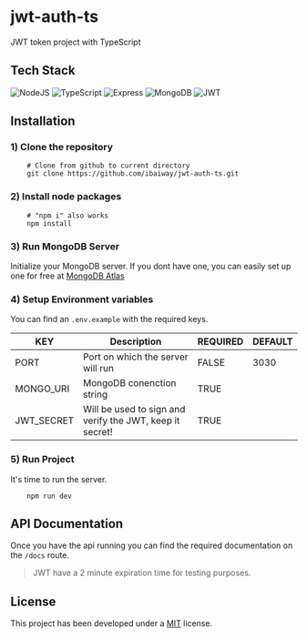 # jwt-auth-ts

JWT token project with TypeScript

## Tech Stack

![NodeJS](https://img.shields.io/static/v1?label=&message=Node.js&logoColor=white&color=&style=flat-square&logo=node.js)
![TypeScript](https://img.shields.io/static/v1?label=&message=TypeScript&logoColor=white&color=blue&style=flat-square&logo=typescript)
![Express](https://img.shields.io/static/v1?label=&message=Express&logoColor=white&color=9cf&style=flat-square&logo=express)
![MongoDB](https://img.shields.io/static/v1?label=&message=MongoDB&logoColor=green&color=black&style=flat-square&logo=mongodb)
![JWT](https://img.shields.io/static/v1?label=&message=JWT&logoColor=white&color=black&style=flat-square&logo=jsonwebtokens)

## Installation

### 1) Clone the repository

```shell
    # Clone from github to current directory
    git clone https://github.com/ibaiway/jwt-auth-ts.git
```

### 2) Install node packages

```shell
    # "npm i" also works
    npm install
```

### 3) Run MongoDB Server

Initialize your MongoDB server.
If you dont have one, you can easily set up one for free at [MongoDB Atlas](https://www.mongodb.com/es/atlas/database)

### 4) Setup Environment variables

You can find an `.env.example` with the required keys.

| KEY        | Description                                              | REQUIRED | DEFAULT |
| ---------- | -------------------------------------------------------- | -------- | ------- |
| PORT       | Port on which the server will run                        | FALSE    | 3030    |
| MONGO_URI  | MongoDB conenction string                                | TRUE     |
| JWT_SECRET | Will be used to sign and verify the JWT, keep it secret! | TRUE     |

### 5) Run Project

It's time to run the server.

```shell
    npm run dev
```

## API Documentation

Once you have the api running you can find the required documentation on the `/docs` route.

> JWT have a 2 minute expiration time for testing purposes.

## License

This project has been developed under a [MIT](https://opensource.org/licenses/MIT) license.
